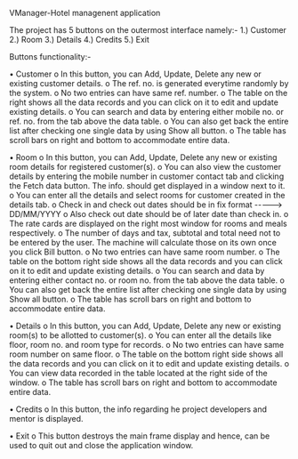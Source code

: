 VManager-Hotel managenent application

The project has 5 buttons on the outermost interface namely:-
   1.) Customer
   2.) Room
   3.) Details
   4.) Credits
   5.) Exit


Buttons functionality:-

   • Customer
	o In this button, you can Add, Update, Delete any new or existing customer details.
	o The ref. no. is generated everytime randomly by the system.
  	o No two entries can have same ref. number.
	o The table on the right shows all the data records and you can click on it to edit and update existing details.
 	o You can search and data by entering either mobile no. or ref. no. from the tab above the data table.
	o You can also get back the entire list after checking one single data by using Show all button.
	o The table has scroll bars on right and bottom to accommodate entire data.

   • Room
	o In this button, you can Add, Update, Delete any new or existing room details for registered customer(s).
	o You can also view the customer details by entering the mobile number in customer contact tab and clicking the Fetch data button. The info. should get displayed in a window next to it.
    	o You can enter all the details and select rooms for customer created in the details tab.
	o Check in and check out dates should be in fix format -----> DD/MM/YYYY 
	o Also check out date should be of later date than check in.
	o The rate cards are displayed on the right most window for rooms and meals respectively.
	o The number of days and tax, subtotal and total need not to be entered by the user. The machine will calculate those on its own once you click Bill button.
	o No two entries can have same room number.
 	o The table on the bottom right side shows all the data records and you can click on it to edit and update existing details.
	o You can search and data by entering either contact no. or room no. from the tab above the data table.
	o You can also get back the entire list after checking one single data by using Show all button.
	o The table has scroll bars on right and bottom to accommodate entire data.

   • Details
	o In this button, you can Add, Update, Delete any new or existing room(s) to be allotted to customer(s).
	o You can enter all the details like floor, room no. and room type for records.
	o No two entries can have same room number on same floor.
	o The table on the bottom right side shows all the data records and you can click on it to edit and update existing details.
	o You can view data recorded in the table located at the right side of the window.
	o The table has scroll bars on right and bottom to accommodate entire data.

   • Credits
	o In this button, the info regarding he project developers and mentor is displayed.

   • Exit
	o This button destroys the main frame display and hence, can be used to quit out and close the application window.


